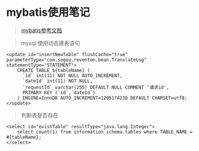 # mybatis使用笔记
> [mybatis参考文档](http://www.mybatis.org/mybatis-3/zh/java-api.html)

> mysql 使用动态建表语句

```
<update id="insertNewTable" flushCache="true" parameterType="com.sogou.reventon.bean.TranslateLog" statementType="STATEMENT">
    CREATE TABLE ${tableName} (
      `id` int(11) NOT NULL AUTO_INCREMENT,
      `dateId` int(11) NOT NULL,
      `requestId` varchar(255) DEFAULT NULL COMMENT '请求id',
      PRIMARY KEY (`id`,`dateId`)
    ) ENGINE=InnoDB AUTO_INCREMENT=1205174238 DEFAULT CHARSET=utf8;
</update>

```

> 判断表是否存在
```
<select id="existTable" resultType="java.lang.Integer">
    select count(1) from information_schema.tables where TABLE_NAME = #{tableName};
</select>
```